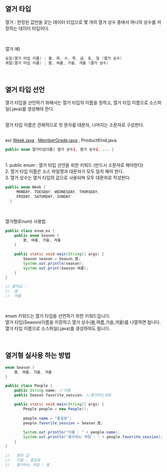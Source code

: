 ## 열거 타입


열거 : 한정된 값만을 갖는 데이터 타입으로 몇 개의 열거 상수 중에서 하나의 상수를 저장하는 데이터 타입이다.

<br/>

열거 예)

```java
요일(열거 타입 이름) : 월, 화, 수, 목, 금, 토, 일 (열거 상수)
계절(열거 타입 이름) : 봄, 여름, 가을, 겨울 (열거 상수)
```

<br/>

## 열거 타입 선언

열거 타입을 선언하기 위해서는 열거 타입의 이름을 정하고, 열거 타입 이름으로 
소스파일(.java)를 생성해야 한다.

<br/>열거 타입 이름은 관례적으로 첫 문자를 대문자, 나머지는 소문자로 구성한다.

<br/>ex) [Week.java](http://week.java) , [MemberGrade.java](http://membergrade.java) , ProductKind.java


```java
public enum 열거타입이름{ 열거 상수1, 열거 상수2, ... }
```

<br/>
1. public enum : 열거 타입 선언을 위한 
키워드 (반드시 소문자로 해야한다)
<br/> 
2. 열거 타입 이름은 소스 파일명과 대문자가 모두 일치 해야 한다.
<br/>3. 열거 상수는 열거 타입의 갑으로 사용되며 모두 대문자로 작성한다.

```java
public enum Week { 
     MONDAY, TUESDAY, WEDNESDAY, THURSDAY, 
     FRIDAY, SATURDAY, SUNDAY 
  }
```

<br/>

열거형(Enum) 사용법

</aside>

```java
public class enum_ex {
    public enum Season {
	    봄, 여름, 가을, 겨울
    }
	
    public static void main(String[] args) {
        Season season = Season.봄;
        System.out.println(season);
        System.out.print(Season.여름);
    }
}

// 출력값 : 
//  봄 
//  여름 
```

<br/>

enum 키워드는 열거 타입을 선언하기 위한 키워드입니다. <br/>열거 타입(Season)이름을 지정하고 열거 상수(봄,여름,가을,겨울)를 나열하면 됩니다. <br/>열거 타입 이름으로 소스파일(.java)를 생성하여도 됩니다.

<br/>

## 열거형 실사용 하는 방법
```java
enum Season {
    봄, 여름, 가을, 겨울
}

public class People {
    public String name; //이름
    public Season favorite_session; //좋아하는계절

    public static void main(String[] args) {
    	People people = new People();
        
    	people.name = "홍길동";
    	people.favorite_session = Season.봄;
         
        System.out.println("이름 : " + people.name);
        System.out.println("좋아하는 계절 : " + people.favorite_session);
    }
}

//   결과 값 
//	 이름 : 홍길동
//	 좋아하는 계절 : 봄
```